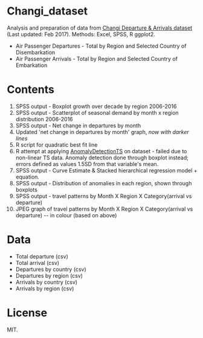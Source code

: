 # Changi_dataset

Analysis and preparation of data from [Changi Departure & Arrivals dataset](https://data.gov.sg/group/transport) (Last updated: Feb 2017). 
Methods: Excel, SPSS, R ggplot2. 

* Air Passenger Departures - Total by Region and Selected Country of Disembarkation
* Air Passenger Arrivals - Total by Region and Selected Country of Embarkation

# Contents

1. SPSS output - Boxplot growth over decade by region 2006-2016
1. SPSS output - Scatterplot of seasonal demand by month x region distribution 2006-2016
1. SPSS output - Net change in departures by month 
1. Updated 'net change in departures by month' graph, *now with darker lines* 
1. R script for quadratic best fit line
1. R attempt at applying [AnomalyDetectionTS](https://github.com/twitter/AnomalyDetection) on dataset - failed due to non-linear TS data. 
Anomaly detection done through boxplot instead; errors defined as values 1.5SD from that variable's mean.  
1. SPSS output - Curve Estimate & Stacked hierarchical regression model + equation. 
1. SPSS output - Distribution of anomalies in each region, shown through boxplots
1. SPSS output - travel patterns by Month X Region X Category(arrival vs departure)
1. JPEG graph of travel patterns by Month X Region X Category(arrival vs departure) -- in colour (based on above)

# Data

* Total departure (csv)
* Total arrival (csv)
* Departures by country (csv)
* Departures by region (csv)
* Arrivals by country (csv)
* Arrivals by region (csv)

# License
MIT. 
